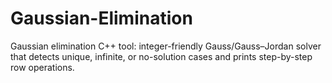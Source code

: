 # Gaussian-Elimination
Gaussian elimination C++ tool: integer-friendly Gauss/Gauss–Jordan solver that detects unique, infinite, or no-solution cases and prints step-by-step row operations.
